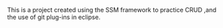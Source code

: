 This is a project created using the SSM framework to practice CRUD ,and the use of git plug-ins in eclipse.